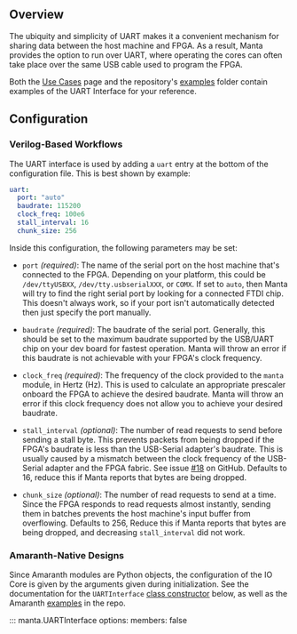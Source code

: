 ## Overview

The ubiquity and simplicity of UART makes it a convenient mechanism for sharing data between the host machine and FPGA. As a result, Manta provides the option to run over UART, where operating the cores can often take place over the same USB cable used to program the FPGA.

Both the [Use Cases](../use_cases) page and the repository's [examples](https://github.com/fischermoseley/manta/tree/main/examples) folder contain examples of the UART Interface for your reference.

## Configuration

### Verilog-Based Workflows

The UART interface is used by adding a `uart` entry at the bottom of the configuration file. This is best shown by example:

```yaml
uart:
  port: "auto"
  baudrate: 115200
  clock_freq: 100e6
  stall_interval: 16
  chunk_size: 256
```
Inside this configuration, the following parameters may be set:

- `port` _(required)_: The name of the serial port on the host machine that's connected to the FPGA. Depending on your platform, this could be `/dev/ttyUSBXX`, `/dev/tty.usbserialXXX`, or `COMX`. If set to `auto`, then Manta will try to find the right serial port by looking for a connected FTDI chip. This doesn't always work, so if your port isn't automatically detected then just specify the port manually.

- `baudrate` _(required)_: The baudrate of the serial port. Generally, this should be set to the maximum baudrate supported by the USB/UART chip on your dev board for fastest operation. Manta will throw an error if this baudrate is not achievable with your FPGA's clock frequency.

- `clock_freq` _(required)_: The frequency of the clock provided to the `manta` module, in Hertz (Hz). This is used to calculate an appropriate prescaler onboard the FPGA to achieve the desired baudrate. Manta will throw an error if this clock frequency does not allow you to achieve your desired baudrate.

- `stall_interval` _(optional)_: The number of read requests to send before sending a stall byte. This prevents packets from being dropped if the FPGA's baudrate is less than the USB-Serial adapter's baudrate. This is usually caused by a mismatch between the clock frequency of the USB-Serial adapter and the FPGA fabric. See issue [#18](https://github.com/fischermoseley/manta/issues/18) on GitHub. Defaults to 16, reduce this if Manta reports that bytes are being dropped.

- `chunk_size` _(optional)_: The number of read requests to send at a time. Since the FPGA responds to read requests almost instantly, sending them in batches prevents the host machine's input buffer from overflowing. Defaults to 256, Reduce this if Manta reports that bytes are being dropped, and decreasing `stall_interval` did not work.

### Amaranth-Native Designs

Since Amaranth modules are Python objects, the configuration of the IO Core is given by the arguments given during initialization. See the documentation for the `UARTInterface` [class constructor](#manta.UARTInterface) below, as well as the Amaranth [examples](https://github.com/fischermoseley/manta/tree/main/examples/amaranth) in the repo.

::: manta.UARTInterface
    options:
      members: false
